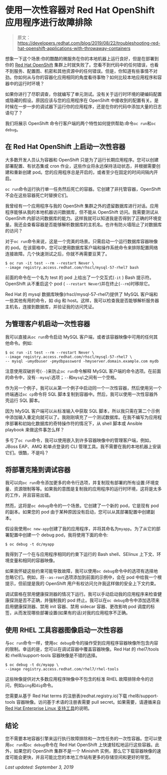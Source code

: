 # 使用一次性容器对 Red Hat OpenShift 应用程序进行故障排除

> 原文：<https://developers.redhat.com/blog/2019/08/22/troubleshooting-red-hat-openshift-applications-with-throwaway-containers>

想象一下这个场景:你的酷酷的微服务在你的本地机器上运行良好，但是在部署到你的 [Red Hat OpenShift](https://developers.redhat.com/openshift/) 集群上时就失败了。您看不到代码中的任何错误，也看不到服务、配置图、机密和其他资源中的任何错误。但是，你知道有些事情不对劲。你如何从与你的容器化应用相同的角度看待事物？如何比较本地应用程序和容器中的运行时环境？

如果你进行了尽职调查，你就编写了单元测试。没有关于运行时环境的硬编码配置或隐藏的假设。原因应该与您的应用程序在 OpenShift 中接收到的配置有关。是时候在一步一步的调试器下运行你的应用程序，还是在你的代码中添加大量的日志语句了？

我们将展示 OpenShift 命令行客户端的两个特性如何提供帮助:命令`oc run`和`oc debug`。

## 在 Red Hat OpenShift 上启动一次性容器

大多数开发人员认为容器和 OpenShift 只是为了运行长期应用程序。您可以创建部署配置、有状态集或 cron 作业，这些作业将永远保持活动状态，并根据需要创建和重新创建 pod。您的应用程序总是开启的，或者至少在固定的时间间隔内开启。

`oc run`命令运行执行单一任务然后死亡的容器。它创建了非托管容器，OpenShift 不会在这些容器死亡时替换它们。

我曾经有一个应用程序与我的 OpenShift 集群之外的遗留数据库进行对话。应用程序能够从我的本地机器访问数据库，但不能从 OpenShift 访问。我需要测试从 OpenShift 内部访问数据库的能力。这样我就可以知道我是否得到了正确的环境变量。我还会查看容器是否能够解析数据库的主机名。也许有防火墙阻止了对数据库的访问？

对于`oc run`命令来说，这是一个完美的场景。只需启动一个运行数据库容器映像的 pod。在该窗格中，您可以使用数据库客户端和操作系统命令来排除配置网络连接故障。几个快速测试之后，你就不再需要豆荚了。

```
$ oc run -it test --rm --restart Never \
--image registry.access.redhat.com/rhscl/mysql-57-rhel7 bash

```

前面的命令在一个名为 test 的 pod 上给出了一个交互式(`-it` ) Bash 提示符。OpenShift 从不重启这个 pod ( `--restart Never`)并在终止(`--rm`)时移除它。

Red Hat 的 mysql 数据库映像(rhscl/mysql-57-rhel7)提供了 MySQL 客户端和一些其他有用的命令，如 dig 和 host。这样，我可以检查我是否能够解析服务器主机名，连接到数据库，并验证我的访问凭证。

## 为管理客户机启动一次性容器

我可以直接从`oc run`命令启动 MySQL 客户端，或者该容器映像中可用的任何其他命令。例如:

```
$ oc run -it test --rm --restart Never \
--image registry.access.redhat.com/rhscl/mysql-57-rhel7 \
-- mysql -umydbuser -pmydbpassword -hmyserver.domain.example.com mydb
```

注意使用双破折号(`--`)来防止`oc run`命令解释 MySQL 客户端的命令选项。在前面的命令中，没有`--mysql`选项；`--`和`mysql`之间有一个空格。

作为另一个例子，我可以从第一个例子中启动同一个一次性容器，然后使用另一个终端通过`oc cp`命令将 SQL 脚本复制到容器中。然后，我可以使用一次性容器外壳运行 SQL 脚本。

因为 MySQL 客户端可以从标准输入中获取 SQL 脚本，所以我只需在第二个示例中添加输入重定向就可以了。我刚刚填充了一个测试数据库。在我不编写为应用程序部署和初始化数据库的奇特操作符的情况下，从 shell 脚本或 Ansible playbook 来做这件事怎么样？

多亏了`oc run`命令，我可以使用嵌入到许多容器映像中的管理客户端，例如，JBoss EAP、AMQ 和单点登录的 CLI 管理工具。我不需要在我的本地机器上安装它们。很酷，不是吗？

## 将部署克隆到调试容器

我可以向`oc run`命令添加更多的命令行选项，并复制现有部署的所有设置:环境变量、资源限制等等。如果我的意图是复制我的应用程序的运行时环境，这将是太多的工作，并且容易出错。

然而，这将是`oc debug`命令的一个场景。它创建了一个新的 pod，它是现有 pod 的副本。如果您的 pod 由于某种原因没有启动，您可以从其部署配置中创建副本。

假设我使用`oc new-app`创建了我的应用程序，并将其命名为`myapp`。为了从它的部署配置中创建一个 debug pod，我将使用下面的命令:

```
$ oc debug -t dc/myapp
```

我得到了一个在与应用程序相同的约束下运行的 Bash shell、SElinux 上下文、环境变量和相同的容器映像。

如果我怀疑这些约束可能导致故障，我可以使用`oc debug`命令中的选项有选择地忽略它们。例如，将`--as-root`选项添加到前面的示例中，会在 pod 中给我一个根提示，但前提是我的 OpenShift 用户有权访问允许我这样做的安全上下文约束。

调试窗格在禁用健康探测器的情况下运行。我可以手动启动我的应用程序来检查健康探测是否不正确，并强制我的 pod 终止。我可以在`oc debug`命令中添加选项来启用健康探测器、禁用 init 容器、禁用 sidecar 容器、更改影响 pod 调度的标签，从而发现哪些部署设置(如果有的话)对我的应用程序不正确。

## 使用 RHEL 工具容器图像启动一次性容器

与`oc run`命令一样，使用`oc debug`命令的操作受到应用程序容器映像所包含内容的限制。幸运的是，您可以在调试容器中覆盖容器映像。Red Hat 的 rhel7/tools 和 rhel8/support-tools 容器映像是不错的选择。

```
$ oc debug -t dc/myapp \
--image registry.access.redhat.com/rhel7/rhel-tools
```

这些映像提供对大多数应用程序映像中不包含的标准 RHEL 故障排除命令的访问，例如`ping`和`dig`命令。

您需要从基于 Red Hat terms 的注册表(redhat.registry.io)下载 rhel8/support-tools 容器映像。访问基于术语的注册表需要 pull secret。如果需要，请遵循来自 [Red Hat Enterprise Linux 支持工具](https://access.redhat.com/containers/?tab=images&get-method=registry-tokens#/registry.access.redhat.com/rhel8/support-tools)的说明。

## 结论

您不需要本地容器引擎来运行执行故障排除和一次性任务的一次性容器。您可以使用`oc run`和`oc debug`命令在 Red Hat OpenShift 上快速轻松地运行这些容器。此外，如果您的 OpenShift 集群不是一个 Minishift 实例，那么它下载容器映像的速度可能会更快，并且可能比您的本地工作站有更多的存储空间和更好的带宽。

*Last updated: September 3, 2019*